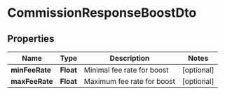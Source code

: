# CommissionResponseBoostDto

## Properties
Name | Type | Description | Notes
------------ | ------------- | ------------- | -------------
**minFeeRate** | **Float** | Minimal fee rate for boost |  [optional]
**maxFeeRate** | **Float** | Maximum fee rate for boost |  [optional]
